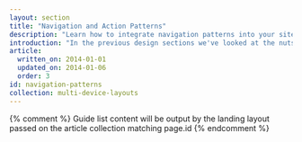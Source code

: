 ```yaml
---
layout: section
title: "Navigation and Action Patterns"
description: "Learn how to integrate navigation patterns into your site and get users to complete the actions you want them to."
introduction: "In the previous design sections we've looked at the nuts and bolts which make up a responsive layout as well as some of the common techniques to have responsive content. This article will cover how we apply this to navigation."
article:
  written_on: 2014-01-01
  updated_on: 2014-01-06
  order: 3
id: navigation-patterns
collection: multi-device-layouts
---
```


{% comment %}
Guide list content will be output by the landing layout passed on the article collection matching page.id
{% endcomment %}
